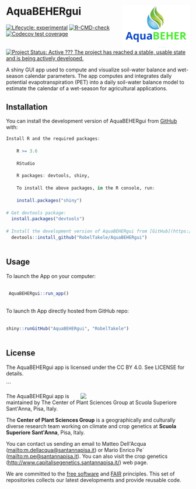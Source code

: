 
<!-- README.md is generated from README.Rmd. Please edit that file -->

# AquaBEHERgui <img src="man/figures/AquaBEHER.png" align="right" height=120/>

<!-- badges: start -->

[![Lifecycle:
experimental](https://img.shields.io/badge/lifecycle-experimental-orange.svg)](https://lifecycle.r-lib.org/articles/stages.html#experimental)
[![R-CMD-check](https://github.com/RobelTakele/AquaBEHERgui/actions/workflows/R-CMD-check.yaml/badge.svg)](https://github.com/RobelTakele/AquaBEHERgui/actions/workflows/R-CMD-check.yaml)
[![Codecov test
coverage](https://codecov.io/gh/RobelTakele/AquaBEHERgui/branch/master/graph/badge.svg)](https://app.codecov.io/gh/RobelTakele/AquaBEHERgui?branch=master)
[![Project Status: Active ??? The project has reached a stable, usable
state and is being actively
developed.](https://www.repostatus.org/badges/latest/active.svg)](https://www.repostatus.org/#active)
<!-- badges: end -->

A shiny GUI app used to compute and visualize soil-water balance and
wet-season calendar parameters. The app computes and integrates daily
potential evapotranspiration (PET) into a daily soil-water balance model
to estimate the calendar of a wet-season for agricultural applications.

## Installation

You can install the development version of AquaBEHERgui from
[GitHub](https://github.com/) with:

``` r
Install R and the required packages:

    R >= 3.6

    RStudio

    R packages: devtools, shiny, 

    To install the above packages, in the R console, run:

    install.packages("shiny")

# Get devtools package:
  install.packages("devtools")
  
# Install the development version of AquaBEHERgui from [GitHub](https://github.com/RobelTakele/AquaBEHERgui):
  devtools::install_github("RobelTakele/AquaBEHERgui")
  
```

## Usage

To launch the App on your computer:

``` r

 AquaBEHERgui::run_app()
 
```

To launch th App directly hosted from GitHub repo:

``` r

shiny::runGitHub("AquaBEHERgui", "RobelTakele")
 
```

## License

The AquaBEHERgui app is licensed under the CC BY 4.0. See LICENSE for
details.

\`\`\`

<img align="right" width="300" src="http://www.capitalisegenetics.santannapisa.it/sites/default/files/u65/Logo%20plant%20sciences.png">

The AquaBEHERgui app is maintained by The Center of Plant Sciences Group
at Scuola Superiore Sant'Anna, Pisa, Italy.

The **Center of Plant Sciences Group** is a geographically and
culturally diverse research team working on climate and crop genetics at
**Scuola Superiore Sant'Anna**, Pisa, Italy.

You can contact us sending an email to Matteo Dell'Acqua
(<a href="mailto:m.dellacqua@santannapisa.it"
class="uri">mailto:m.dellacqua@santannapisa.it</a>) or Mario Enrico Pe\`
(<a href="mailto:m.pe@santannapisa.it"
class="uri">mailto:m.pe@santannapisa.it</a>). You can also visit the
crop genetics (<http://www.capitalisegenetics.santannapisa.it/>) web
page.

We are committed to the [free
software](https://www.fsf.org/about/what-is-free-software) and
[FAIR](https://www.go-fair.org/fair-principles/) principles. This set of
repositories collects our latest developments and provide reusable code.
